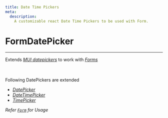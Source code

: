 ```YAML
title: Date Time Pickers
meta:
  description:
    A customizable react Date Time Pickers to be used with Form.
```

# FormDatePicker

---

Extends [_MUI datepickers_](https://mui.com/x/react-date-pickers/getting-started/) to work with [_Forms_](../../form/) \
&nbsp;
\
&nbsp;

Following DatePickers are extended

- [_DatePicker_](./date-time-pickers/date-picker)
- [_DateTimePicker_](./date-time-pickers/date-time-picker)
- [_TimePicker_](./date-time-pickers/time-picker)

_Refer [`Form`](../form) for Usage_

